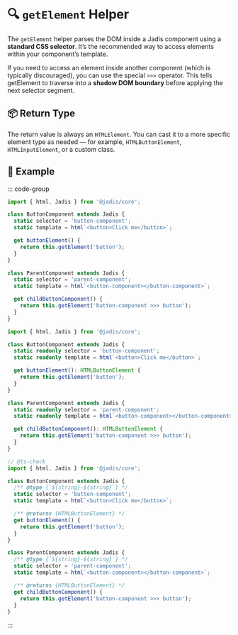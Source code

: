 # 🔍 `getElement` Helper

The `getElement` helper parses the DOM inside a Jadis component using a **standard CSS selector**. It’s the recommended way to access elements within your component’s template.

If you need to access an element inside another component (which is typically discouraged), you can use the special `>>>` operator. This tells getElement to traverse into a **shadow DOM boundary** before applying the next selector segment.

## 📦 Return Type

The return value is always an `HTMLElement`. You can cast it to a more specific element type as needed — for example, `HTMLButtonElement`, `HTMLInputElement`, or a custom class.

## 🧪 Example

::: code-group

```javascript
import { html, Jadis } from '@jadis/core';

class ButtonComponent extends Jadis {
  static selector = 'button-component';
  static template = html`<button>Click me</button>`;

  get buttonElement() {
    return this.getElement('button');
  }
}

class ParentComponent extends Jadis {
  static selector = 'parent-component';
  static template = html`<button-component></button-component>`;

  get childButtonComponent() {
    return this.getElement('button-component >>> button');
  }
}
```

```typescript
import { html, Jadis } from '@jadis/core';

class ButtonComponent extends Jadis {
  static readonly selector = 'button-component';
  static readonly template = html`<button>Click me</button>`;

  get buttonElement(): HTMLButtonElement {
    return this.getElement('button');
  }
}

class ParentComponent extends Jadis {
  static readonly selector = 'parent-component';
  static readonly template = html`<button-component></button-component>`;

  get childButtonComponent(): HTMLButtonElement {
    return this.getElement('button-component >>> button');
  }
}
```

```javascript [js-doc]
// @ts-check
import { html, Jadis } from '@jadis/core';

class ButtonComponent extends Jadis {
  /** @type {`${string}-${string}`} */
  static selector = 'button-component';
  static template = html`<button>Click me</button>`;

  /** @returns {HTMLButtonElement} */
  get buttonElement() {
    return this.getElement('button');
  }
}

class ParentComponent extends Jadis {
  /** @type {`${string}-${string}`} */
  static selector = 'parent-component';
  static template = html`<button-component></button-component>`;

  /** @returns {HTMLButtonElement} */
  get childButtonComponent() {
    return this.getElement('button-component >>> button');
  }
}
```

:::
